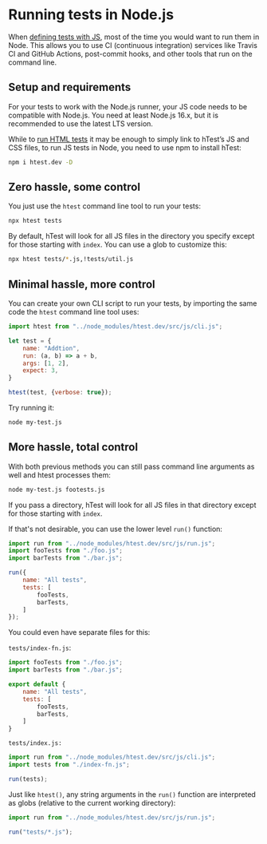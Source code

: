 # Running tests in Node.js

When [defining tests with JS](../../define/js/), most of the time you would want to run them in Node.
This allows you to use CI (continuous integration) services like Travis CI and GitHub Actions,
post-commit hooks, and other tools that run on the command line.

## Setup and requirements

For your tests to work with the Node.js runner, your JS code needs to be compatible with Node.js.
You need at least Node.js 16.x, but it is recommended to use the latest LTS version.

While to [run HTML tests](../define/html) it may be enough to simply link to hTest’s JS and CSS files,
to run JS tests in Node, you need to use npm to install hTest:

```sh
npm i htest.dev -D
```

## Zero hassle, some control

You just use the `htest` command line tool to run your tests:

```sh
npx htest tests
```

By default, hTest will look for all JS files in the directory you specify except for those starting with `index`.
You can use a glob to customize this:

```sh
npx htest tests/*.js,!tests/util.js
```

## Minimal hassle, more control

You can create your own CLI script to run your tests, by importing the same code the `htest` command line tool uses:

```js
import htest from "../node_modules/htest.dev/src/js/cli.js";

let test = {
	name: "Addtion",
	run: (a, b) => a + b,
	args: [1, 2],
	expect: 3,
}

htest(test, {verbose: true});
```

Try running it:

```sh
node my-test.js
```

## More hassle, total control

With both previous methods you can still pass command line arguments as well and htest processes them:

```sh
node my-test.js footests.js
```

If you pass a directory, hTest will look for all JS files in that directory except for those starting with `index`.

If that's not desirable, you can use the lower level `run()` function:

```js
import run from "../node_modules/htest.dev/src/js/run.js";
import fooTests from "./foo.js";
import barTests from "./bar.js";

run({
	name: "All tests",
	tests: [
		fooTests,
		barTests,
	]
});
```

You could even have separate files for this:

`tests/index-fn.js`:

```js
import fooTests from "./foo.js";
import barTests from "./bar.js";

export default {
	name: "All tests",
	tests: [
		fooTests,
		barTests,
	]
}
```

`tests/index.js:`

```js
import run from "../node_modules/htest.dev/src/js/cli.js";
import tests from "./index-fn.js";

run(tests);
```

Just like `htest()`, any string arguments in the `run()` function are interpreted as globs (relative to the current working directory):

```js
import run from "../node_modules/htest.dev/src/js/run.js";

run("tests/*.js");
```
